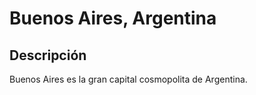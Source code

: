 # Buenos Aires, Argentina

## Descripción 
Buenos Aires es la gran capital cosmopolita de Argentina.

